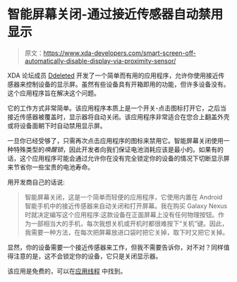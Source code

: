# 智能屏幕关闭-通过接近传感器自动禁用显示

> 原文：<https://www.xda-developers.com/smart-screen-off-automatically-disable-display-via-proximity-sensor/>

XDA 论坛成员 [Ddeleted](http://forum.xda-developers.com/member.php?u=3520589) 开发了一个简单而有用的应用程序，允许你使用接近传感器来控制设备的显示屏。虽然有些设备具有开箱即用的功能，但许多设备没有。这个应用程序旨在解决这个问题。

它的工作方式非常简单。该应用程序本质上是一个开关-点击图标打开它，之后当接近传感器被覆盖时，显示器将自动关闭。该应用程序非常适合在您合上翻盖外壳或将设备面朝下时自动禁用显示屏。

一旦你已经受够了，只需再次点击应用程序的图标来禁用它。智能屏幕关闭使用一种特殊类型的*唤醒锁*，因此开发者向我们保证电池消耗应该是最小的。如果有的话，这个应用程序可能会通过允许你在没有完全锁定你的设备的情况下切断显示屏来节省你一些宝贵的电池寿命。

用开发商自己的话说:

> 智能屏幕关闭，这是一个简单而轻便的应用程序，它使用内置在 Android 智能手机中的接近传感器来自动关闭和打开屏幕。我在购买 Galaxy Nexus 时就决定编写这个应用程序:这款设备在正面屏幕上没有任何物理按钮。作为一部相当大的手机，每次我想关机或开机时都很难按下“关机”键。因此，我需要一种方法，在每次把屏幕放进口袋时把它关掉，取下时又把它关掉。

显然，你的设备需要一个接近传感器来工作，但我不需要告诉你，对不对？同样值得注意的是，这不会锁定你的设备，它只是关闭显示器。

该应用是免费的，可以在[应用线程](http://forum.xda-developers.com/showthread.php?t=1507131) 中找到。